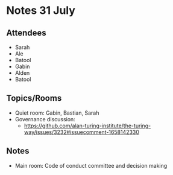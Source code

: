 # Notes 31 July

## Attendees

* Sarah
* Ale
* Batool
* Gabin
* Alden
* Batool

## Topics/Rooms

* Quiet room: Gabin, Bastian, Sarah
* Governance discussion:
  * https://github.com/alan-turing-institute/the-turing-way/issues/3232#issuecomment-1658142330 


## Notes
* Main room:  Code of conduct committee and decision making
